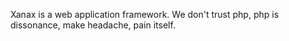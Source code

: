 Xanax is a web application framework. We don't trust php, php is dissonance, make headache, pain itself.
